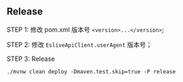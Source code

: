 ## Release

STEP 1: 修改 pom.xml 版本号 `<version>...</version>`;

STEP 2: 修改 `EsliveApiClient.userAgent` 版本号；

STEP 3: Release
```shell
./mvnw clean deploy -Dmaven.test.skip=true -P release
```